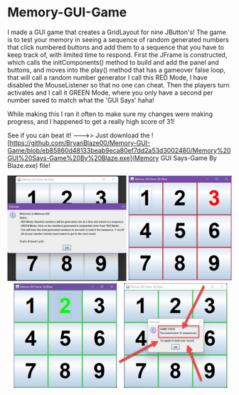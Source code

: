 # Memory-GUI-Game
 
I made a GUI game that creates a  GridLayout for nine JButton's! 
The game is to test your memory in seeing a sequence of random generated numbers that click numbered buttons and add them to a sequence that you have to keep track of, 
with limited time to respond. First the JFrame is constructed, which calls the initComponents() method to build and add the panel and buttons, 
and moves into the play() method that has a gameover false loop, that will call a random number generator I call this RED Mode, 
I have disabled the MouseListener so that no one can cheat. Then the players turn activates and I call it GREEN Mode, 
where you only have a second per number saved to match what the 'GUI Says' haha!

While making this I ran it often to make sure my changes were making progress, and I happened to get a really high score of 31! 

See if you can beat it! --->> Just download the ![https://github.com/BryanBlaze00/Memory-GUI-Game/blob/eb85860d48133beab9eca80ef7dd2a53d3002480/Memory%20GUI%20Says-Game%20By%20Blaze.exe](Memory GUI Says-Game By Blaze.exe) file!

![](MemoryGUIgame.png)
